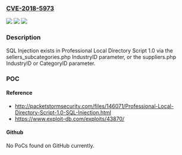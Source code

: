 ### [CVE-2018-5973](https://cve.mitre.org/cgi-bin/cvename.cgi?name=CVE-2018-5973)
![](https://img.shields.io/static/v1?label=Product&message=n%2Fa&color=blue)
![](https://img.shields.io/static/v1?label=Version&message=n%2Fa&color=blue)
![](https://img.shields.io/static/v1?label=Vulnerability&message=n%2Fa&color=brighgreen)

### Description

SQL Injection exists in Professional Local Directory Script 1.0 via the sellers_subcategories.php IndustryID parameter, or the suppliers.php IndustryID or CategoryID parameter.

### POC

#### Reference
- http://packetstormsecurity.com/files/146071/Professional-Local-Directory-Script-1.0-SQL-Injection.html
- https://www.exploit-db.com/exploits/43870/

#### Github
No PoCs found on GitHub currently.

